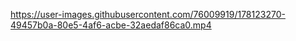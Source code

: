 

https://user-images.githubusercontent.com/76009919/178123270-49457b0a-80e5-4af6-acbe-32aedaf86ca0.mp4


